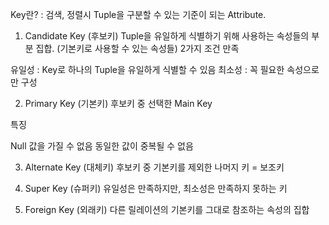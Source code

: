 Key란? : 검색, 정렬시 Tuple을 구분할 수 있는 기준이 되는 Attribute.


1. Candidate Key (후보키)
Tuple을 유일하게 식별하기 위해 사용하는 속성들의 부분 집합. (기본키로 사용할 수 있는 속성들) 2가지 조건 만족

유일성 : Key로 하나의 Tuple을 유일하게 식별할 수 있음
최소성 : 꼭 필요한 속성으로만 구성

2. Primary Key (기본키)
후보키 중 선택한 Main Key

특징

Null 값을 가질 수 없음
동일한 값이 중복될 수 없음

3. Alternate Key (대체키)
후보키 중 기본키를 제외한 나머지 키 = 보조키

4. Super Key (슈퍼키)
유일성은 만족하지만, 최소성은 만족하지 못하는 키

5. Foreign Key (외래키)
다른 릴레이션의 기본키를 그대로 참조하는 속성의 집합
